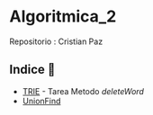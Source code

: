 # Algoritmica_2 

Repositorio : Cristian Paz

## Indice 📖
* [TRIE](https://github.com/cricripaz/Algoritmica_2/blob/main/algoritmos/estructura_de_datos/trie/main.py) - Tarea Metodo _deleteWord_
* [UnionFind](google.com)